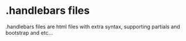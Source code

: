 # .handlebars files

.handlebars files are html files with extra syntax, supporting partials and bootstrap and etc...

